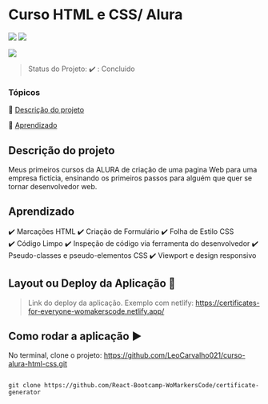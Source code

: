 <h1>Curso HTML e CSS/ Alura</h1>

  

<p align="center">

<img src= "https://img.shields.io/badge/-HTML-orange">   <img src="https://img.shields.io/badge/-CSS-blue">

<img src="http://img.shields.io/static/v1?label=STATUS&message=CONCLUIDO&color=GREEN&style=for-the-badge"/>


</p>

  

> Status do Projeto: :heavy_check_mark: : Concluido

  

### Tópicos

  

:small_blue_diamond: [Descrição do projeto](#descrição-do-projeto)

  

:small_blue_diamond: [Aprendizado](#aprendizado)
  

## Descrição do projeto

  

<p align="justify">

Meus primeiros cursos da ALURA de criação de uma pagina Web para uma empresa fictícia, ensinando os primeiros passos para alguém que quer se tornar desenvolvedor web.

</p>

  

## Aprendizado

  

:heavy_check_mark: Marcações HTML
:heavy_check_mark: Criação de Formulário 
:heavy_check_mark: Folha de Estilo CSS  
:heavy_check_mark: Código Limpo
:heavy_check_mark: Inspeção de código via ferramenta do desenvolvedor
:heavy_check_mark: Pseudo-classes  e pseudo-elementos CSS
:heavy_check_mark: Viewport e design responsivo


  

## Layout ou Deploy da Aplicação :dash:

  

> Link do deploy da aplicação. Exemplo com netlify: https://certificates-for-everyone-womakerscode.netlify.app/

  



  


## Como rodar a aplicação :arrow_forward:

  

No terminal, clone o projeto: https://github.com/LeoCarvalho021/curso-alura-html-css.git

  

```

git clone https://github.com/React-Bootcamp-WoMarkersCode/certificate-generator

```
